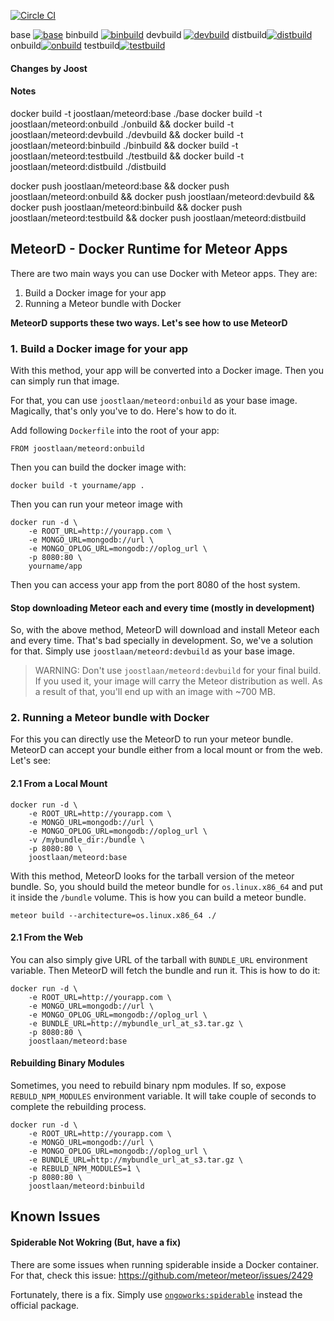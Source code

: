 [![Circle CI](https://circleci.com/gh/Joostvanderlaan/meteord.svg?style=svg)](https://circleci.com/gh/Joostvanderlaan/meteord)

base [![base](https://badge.imagelayers.io/joostlaan/meteord:base.svg)](https://imagelayers.io/?images=joostlaan/meteord:base 'base')
binbuild [![binbuild](https://badge.imagelayers.io/joostlaan/meteord:binbuild.svg)](https://imagelayers.io/?images=joostlaan/meteord:binbuild 'binbuild')
devbuild [![devbuild](https://badge.imagelayers.io/joostlaan/meteord:devbuild.svg)](https://imagelayers.io/?images=joostlaan/meteord:devbuild 'Get your own badge on imagelayers.io')
distbuild[![distbuild](https://badge.imagelayers.io/joostlaan/meteord:distbuild.svg)](https://imagelayers.io/?images=joostlaan/meteord:distbuild 'Get your own badge on imagelayers.io')
onbuild[![onbuild](https://badge.imagelayers.io/joostlaan/meteord:onbuild.svg)](https://imagelayers.io/?images=joostlaan/meteord:onbuild 'Get your own badge on imagelayers.io')
testbuild[![testbuild](https://badge.imagelayers.io/joostlaan/meteord:testbuild.svg)](https://imagelayers.io/?images=joostlaan/meteord:testbuild 'Get your own badge on imagelayers.io')


#### Changes by Joost

#### Notes
docker build -t joostlaan/meteord:base ./base
docker build -t joostlaan/meteord:onbuild ./onbuild &&
docker build -t joostlaan/meteord:devbuild ./devbuild &&
docker build -t joostlaan/meteord:binbuild ./binbuild &&
docker build -t joostlaan/meteord:testbuild ./testbuild &&
docker build -t joostlaan/meteord:distbuild ./distbuild

docker push joostlaan/meteord:base &&
docker push joostlaan/meteord:onbuild &&
docker push joostlaan/meteord:devbuild &&
docker push joostlaan/meteord:binbuild &&
docker push joostlaan/meteord:testbuild &&
docker push joostlaan/meteord:distbuild





## MeteorD - Docker Runtime for Meteor Apps

There are two main ways you can use Docker with Meteor apps. They are:

1. Build a Docker image for your app
2. Running a Meteor bundle with Docker

**MeteorD supports these two ways. Let's see how to use MeteorD**

### 1. Build a Docker image for your app

With this method, your app will be converted into a Docker image. Then you can simply run that image.  

For that, you can use `joostlaan/meteord:onbuild` as your base image. Magically, that's only you've to do. Here's how to do it.

Add following `Dockerfile` into the root of your app:

~~~shell
FROM joostlaan/meteord:onbuild
~~~

Then you can build the docker image with:

~~~shell
docker build -t yourname/app .
~~~

Then you can run your meteor image with

~~~shell
docker run -d \
    -e ROOT_URL=http://yourapp.com \
    -e MONGO_URL=mongodb://url \
    -e MONGO_OPLOG_URL=mongodb://oplog_url \
    -p 8080:80 \
    yourname/app
~~~
Then you can access your app from the port 8080 of the host system.

#### Stop downloading Meteor each and every time (mostly in development)

So, with the above method, MeteorD will download and install Meteor each and every time. That's bad specially in development. So, we've a solution for that. Simply use `joostlaan/meteord:devbuild` as your base image.

> WARNING: Don't use `joostlaan/meteord:devbuild` for your final build. If you used it, your image will carry the Meteor distribution as well. As a result of that, you'll end up with an image with ~700 MB.

### 2. Running a Meteor bundle with Docker

For this you can directly use the MeteorD to run your meteor bundle. MeteorD can accept your bundle either from a local mount or from the web. Let's see:

#### 2.1 From a Local Mount

~~~shell
docker run -d \
    -e ROOT_URL=http://yourapp.com \
    -e MONGO_URL=mongodb://url \
    -e MONGO_OPLOG_URL=mongodb://oplog_url \
    -v /mybundle_dir:/bundle \
    -p 8080:80 \
    joostlaan/meteord:base
~~~

With this method, MeteorD looks for the tarball version of the meteor bundle. So, you should build the meteor bundle for `os.linux.x86_64` and put it inside the `/bundle` volume. This is how you can build a meteor bundle.

~~~shell
meteor build --architecture=os.linux.x86_64 ./
~~~

#### 2.1 From the Web

You can also simply give URL of the tarball with `BUNDLE_URL` environment variable. Then MeteorD will fetch the bundle and run it. This is how to do it:

~~~shell
docker run -d \
    -e ROOT_URL=http://yourapp.com \
    -e MONGO_URL=mongodb://url \
    -e MONGO_OPLOG_URL=mongodb://oplog_url \
    -e BUNDLE_URL=http://mybundle_url_at_s3.tar.gz \
    -p 8080:80 \
    joostlaan/meteord:base
~~~


#### Rebuilding Binary Modules

Sometimes, you need to rebuild binary npm modules. If so, expose `REBULD_NPM_MODULES` environment variable. It will take couple of seconds to complete the rebuilding process.

~~~shell
docker run -d \
    -e ROOT_URL=http://yourapp.com \
    -e MONGO_URL=mongodb://url \
    -e MONGO_OPLOG_URL=mongodb://oplog_url \
    -e BUNDLE_URL=http://mybundle_url_at_s3.tar.gz \
    -e REBULD_NPM_MODULES=1 \
    -p 8080:80 \
    joostlaan/meteord:binbuild
~~~

## Known Issues

#### Spiderable Not Wokring (But, have a fix)

There are some issues when running spiderable inside a Docker container. For that, check this issue: https://github.com/meteor/meteor/issues/2429

Fortunately, there is a fix. Simply use [`ongoworks:spiderable`](https://github.com/ongoworks/spiderable) instead the official package.
